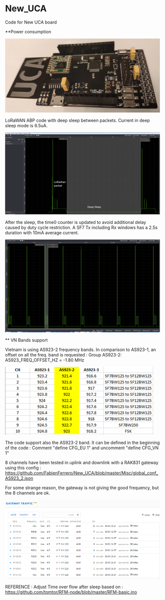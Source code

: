 # New_UCA
Code for New UCA board

**Power consumption

![UCA](https://github.com/FabienFerrero/New_UCA/blob/master/Misc/UCA.png "UCA")

LoRaWAN ABP code with deep sleep between packets.
Current in deep sleep mode is 6.5uA.

![LoRaWan power](https://github.com/FabienFerrero/New_UCA/blob/master/Misc/lorawan.png "LoRaWan power")

After the sleep, the time0 counter is updated to avoid additional delay caused by duty cycle restriction.
A SF7 Tx including Rx windows has a 2.5s duration with 10mA average current.

![LoRaWan power2](https://github.com/FabienFerrero/New_UCA/blob/master/Misc/lorawan2.png "LoRaWan power2")

** VN Bands support

Vietnam is using AS923-2 frequency bands. In comparison to AS923-1, an offset on all the freq. band is requested :
Group AS923-2: AS923_FREQ_OFFSET_HZ  = -1.80 MHz

![AS923-2](https://github.com/FabienFerrero/New_UCA/blob/master/Misc/AS923-2.png "AS923-2")


The code support also the AS923-2 band.
It can be defined in the beginning of the code : 
Comment "define CFG_EU 1" and uncomment "define CFG_VN 1"

8 channels have been tested in uplink and downlink with a RAK831 gateway using this config :
https://github.com/FabienFerrero/New_UCA/blob/master/Misc/global_conf_AS923_2.json

For some strange reason, the gateway is not giving the good frequency, but the 8 channels are ok.

![VN](https://github.com/FabienFerrero/New_UCA/blob/master/Misc/VN_bands.png "VN")

REFERENCE : 
Adjust Time over flow after sleep based on : 
https://github.com/tomtor/RFM-node/blob/master/RFM-basic.ino

